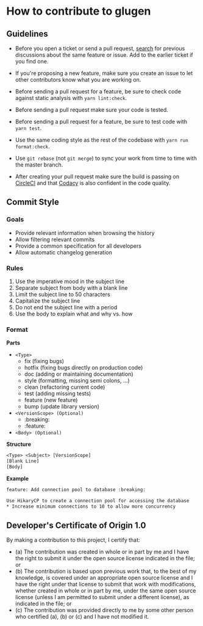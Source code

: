 # How to contribute to glugen

## Guidelines

- Before you open a ticket or send a pull request, [search](https://github.com/rtfpessoa/glugen/issues) for previous
  discussions about the same feature or issue. Add to the earlier ticket if you find one.

- If you're proposing a new feature, make sure you create an issue to let other contributors know what you are working
  on.

- Before sending a pull request for a feature, be sure to check code against static analysis with `yarn lint:check`.

- Before sending a pull request make sure your code is tested.

- Before sending a pull request for a feature, be sure to test code with `yarn test`.

- Use the same coding style as the rest of the codebase with `yarn run format:check`.

- Use `git rebase` (not `git merge`) to sync your work from time to time with the master branch.

- After creating your pull request make sure the build is passing on
  [CircleCI](https://circleci.com/gh/rtfpessoa/glugen) and that [Codacy](https://www.codacy.com/app/Codacy/glugen) is
  also confident in the code quality.

## Commit Style

### Goals

- Provide relevant information when browsing the history
- Allow filtering relevant commits
- Provide a common specification for all developers
- Allow automatic changelog generation

### Rules

1. Use the imperative mood in the subject line
2. Separate subject from body with a blank line
3. Limit the subject line to 50 characters
4. Capitalize the subject line
5. Do not end the subject line with a period
6. Use the body to explain what and why vs. how

### Format

**Parts**

- `<Type>`
  - fix (fixing bugs)
  - hotfix (fixing bugs directly on production code)
  - doc (adding or maintaining documentation)
  - style (formatting, missing semi colons, ...)
  - clean (refactoring current code)
  - test (adding missing tests)
  - feature (new feature)
  - bump (update library version)
- `<VersionScope> (Optional)`
  - :breaking:
  - :feature:
- `<Body> (Optional)`

**Structure**

```txt
<Type> <Subject> [VersionScope]
[Blank Line]
[Body]
```

**Example**

```txt
feature: Add connection pool to database :breaking:

Use HikaryCP to create a connection pool for accessing the database
* Increase minimum connections to 10 to allow more concurrency
```

## Developer's Certificate of Origin 1.0

By making a contribution to this project, I certify that:

- (a) The contribution was created in whole or in part by me and I have the right to submit it under the open source
  license indicated in the file; or
- (b) The contribution is based upon previous work that, to the best of my knowledge, is covered under an appropriate
  open source license and I have the right under that license to submit that work with modifications, whether created in
  whole or in part by me, under the same open source license (unless I am permitted to submit under a different
  license), as indicated in the file; or
- (c) The contribution was provided directly to me by some other person who certified (a), (b) or (c) and I have not
  modified it.
